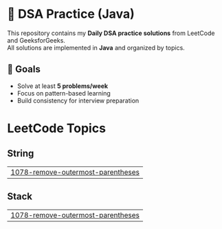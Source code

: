 # 📝 DSA Practice (Java)

This repository contains my **Daily DSA practice solutions** from LeetCode and GeeksforGeeks.  
All solutions are implemented in **Java** and organized by topics.
## 🚀 Goals
- Solve at least **5 problems/week**
- Focus on pattern-based learning
- Build consistency for interview preparation

<!---LeetCode Topics Start-->
# LeetCode Topics
## String
|  |
| ------- |
| [1078-remove-outermost-parentheses](https://github.com/PRIYA1933/Java-Leetcode/tree/master/1078-remove-outermost-parentheses) |
## Stack
|  |
| ------- |
| [1078-remove-outermost-parentheses](https://github.com/PRIYA1933/Java-Leetcode/tree/master/1078-remove-outermost-parentheses) |
<!---LeetCode Topics End-->